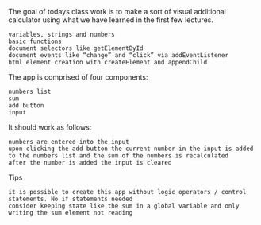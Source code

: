The goal of todays class work is to make a sort of visual additional calculator using what we have learned in the first few lectures.

    variables, strings and numbers
    basic functions
    document selectors like getElementById
    document events like “change” and “click” via addEventListener
    html element creation with createElement and appendChild


The app is comprised of four components:

    numbers list
    sum
    add button
    input

It should work as follows:

    numbers are entered into the input
    upon clicking the add button the current number in the input is added to the numbers list and the sum of the numbers is recalculated
    after the number is added the input is cleared

Tips

    it is possible to create this app without logic operators / control statements. No if statements needed
    consider keeping state like the sum in a global variable and only writing the sum element not reading
